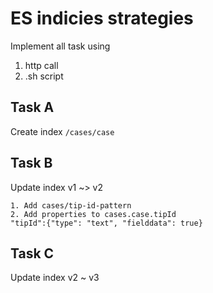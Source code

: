 # ES indicies strategies
Implement all task using 
1. http call
2. .sh script

## Task A
Create index `/cases/case` 

## Task B 
Update index v1 ~> v2
```
1. Add cases/tip-id-pattern
2. Add properties to cases.case.tipId
"tipId":{"type": "text", "fielddata": true}
```

## Task C
Update index v2 ~ v3